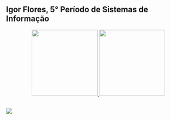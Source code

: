 ## Igor Flores, 5° Período de Sistemas de Informação 
<div align="center">
  <a href="https://github.com/IgorFlores2003">
  <img height="180em" src="https://github-readme-stats.vercel.app/api?username=IgorFlores2003&show_icons=true&theme=dark&include_all_commits=true&count_private=true"/>
  <img height="180em" src="https://github-readme-stats.vercel.app/api/top-langs/?username=IgorFlores2003&layout=compact&langs_count=7&theme=dark"/>
</div>
<div style="display: inline_block"><br>

  

  
  <a href="https://www.linkedin.com/in/igor-flores-509794235/" target="_blank"><img src="https://img.shields.io/badge/-LinkedIn-%230077B5?style=for-the-badge&logo=linkedin&logoColor=white" target="_blank"></a> 
 
 
</div>


